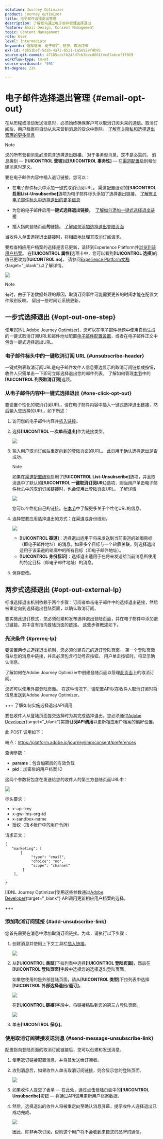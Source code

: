 ```yaml
---
solution: Journey Optimizer
product: journey optimizer
title: 电子邮件选择退出管理
description: 了解如何通过电子邮件管理选择退出
feature: Email Design, Consent Management
topic: Content Management
role: User
level: Intermediate
keywords: 选择退出、电子邮件、链接、取消订阅
exl-id: 4bb51bef-5dab-4a72-8511-1a5e528f4b95
source-git-commit: 47185cdcfb243d7cb3becd861fec87abcef1f929
workflow-type: tm+mt
source-wordcount: '991'
ht-degree: 23%

---
```


# 电子邮件选择退出管理 {#email-opt-out}

在从历程或活动发送消息时，必须始终确保客户可以取消订阅未来的通信。取消订阅后，用户档案将自动从未来营销消息的受众中删除。  [了解有关隐私和选择退出管理的更多信息](../privacy/opt-out.md)

>[!NOTE]
>
>您的所有营销消息必须包含选择退出链接。 对于事务型消息，这不是必需的。 消息类别 — **[!UICONTROL 营销]**&#x200B;或&#x200B;**[!UICONTROL 事务性]** — 在[渠道配置](../configuration/channel-surfaces.md#email-type)级别和创建消息时定义。

要在电子邮件内容中插入退订链接，您可以：

* 在电子邮件标头中添加一键式取消订阅URL。 渠道配置级别的&#x200B;**[!UICONTROL 启用List-Unsubscribe]**&#x200B;选项为电子邮件标头添加了选择退出链接。 [了解有关电子邮件标头中选择退出的更多信息](#unsubscribe-header)

* 为您的电子邮件启用&#x200B;**一键式选择退出链接**。  [了解如何添加一键式选择退出链接](#one-click-opt-out)

* 插入指向登陆页面&#x200B;**的**&#x200B;链接。 [了解如何添加选择退出登陆页面](#opt-out-external-lp)

当收件人单击选择退出链接时，将相应地处理其取消订阅请求。

要检查相应用户档案的选择是否已更新，请转到Experience Platform并[浏览到该用户档案](https://experienceleague.adobe.com/zh-hans/docs/experience-platform/profile/ui/user-guide#attributes-tab)。 在&#x200B;**[!UICONTROL 属性]**&#x200B;选项卡中，您可以看到&#x200B;**[!UICONTROL 选择]**&#x200B;的值已更改为&#x200B;**[!UICONTROL no]**。 请参阅[Experience Platform文档](https://experienceleague.adobe.com/zh-hans/docs/experience-platform/profile/ui/user-guide#browse-identity){target="_blank"}以了解详情。

![](assets/opt-out-profile-choice.png)

>[!NOTE]
>
>有时，由于下游数据处理的原因，取消订阅事件可能需要更长的时间才能在配置文件级别反映。 留出一些时间让系统更新。

## 一步式选择退出 {#opt-out-one-step}

使用[!DNL Adobe Journey Optimizer]，您可以在电子邮件标题中使用自动生成的一键式取消订阅URL和邮件地址配置[电子邮件配置设置](email-settings.md#list-unsubscribe)，或者在电子邮件正文中包含一键式选择退出URL。

### 电子邮件标头中的一键取消订阅 URL {#unsubscribe-header}

一键式列表取消订阅URL是电子邮件发件人信息旁边显示的取消订阅链接或按钮，收件人只需单击一下即可立即选择退出您的邮件列表。 了解如何管理[本节](list-unsubscribe.md)中的&#x200B;**[!UICONTROL 列表取消订阅]**&#x200B;选项。

### 从电子邮件内容中一键式选择退出 {#one-click-opt-out}

要设置个性化的取消订阅URL，请在电子邮件内容中插入一键式选择退出链接，然后输入您选择的URL，如下所述：

1. 访问您的电子邮件内容并[插入链接](../email/message-tracking.md#insert-links)。
1. 选择&#x200B;**[!UICONTROL 一次单击退出]**&#x200B;作为链接类型。

   ![](assets/message-tracking-opt-out.png)

1. 输入用户取消订阅后重定向到的登陆页面的URL。 此页用于确认选择退出是否成功。

   >[!NOTE]
   >
   >如果在[渠道配置级别](email-settings.md#list-unsubscribe)启用了&#x200B;**[!UICONTROL List-Unsubscribe]**&#x200B;选项，并且取消选中了默认的&#x200B;**[!UICONTROL 一键取消订阅URL]**&#x200B;选项，则当用户单击电子邮件标头中的取消订阅链接时，也会使用此登陆页面URL。 [了解详情](list-unsubscribe.md)

   ![](assets/message-tracking-opt-out-confirmation.png)

   您可以个性化自己的链接。在[本节](../personalization/personalization-syntax.md)中了解更多关于个性化URL的信息。

1. 选择您要应用选择退出的方式：在渠道或身份级别。

   ![](assets/message-tracking-opt-out-level.png)

   * **[!UICONTROL 渠道]**：选择退出适用于将来发送到当前渠道的轮廓目标（即电子邮件地址）的消息。如果多个目标与一个轮廓关联，则选择退出适用于该渠道的轮廓中的所有目标（即电子邮件地址）。
   * **[!UICONTROL 身份标识]**：选择退出适用于在将来发送给当前消息所使用的特定目标（即电子邮件地址）的消息。
     <!--* **[!UICONTROL Subscription]**: The opt-out applies to future messages associated with a specific subscription list. This option can only be selected if the current message is associated with a subscription list.-->

1. 保存更改。


## 两步式选择退出 {#opt-out-external-lp}

标准选择退出机制依赖于两个步骤：订阅者单击电子邮件中的选择退出链接，然后被重定向到选择退出登陆页面，以确认取消订阅。

要实施此退订模式，您必须创建和发布选择退出登陆页面，并在电子邮件中添加退订链接，其中含有指向登陆页面的链接。 这些步骤概述如下。


### 先决条件 {#prereq-lp}

要设置两步式选择退出机制，您必须创建自己的退订登陆页面。 第一个登陆页面将从您的消息中链接，并且必须包含行动号召按钮。 用户单击按钮时，将显示确认消息。

了解如何在Adobe Journey Optimizer中创建登陆页面以管理[此页面](../landing-pages/lp-use-cases.md#opt-out)上的取消订阅。

您还可以使用外部登陆页面。 在这种情况下，请配置API以在收件人取消订阅时将信息发送到Adobe Journey Optimizer。

+++ 了解如何实施选择退出API调用

要在收件人从登陆页面提交选择时为其完成选择退出，您必须通过[Adobe Developer](https://developer.adobe.com){target="_blank"}实施&#x200B;**订阅API调用**&#x200B;以更新相应用户档案的偏好设置。

此 POST 调用如下：

端点：https://platform.adobe.io/journey/imp/consent/preferences

查询参数：

* **params**：包含加密后的有效负载
* **pid**：加密后的用户档案 ID

这两个参数将包含在发送给您的收件人的第三方登陆页面URL中：

![](assets/opt-out-parameters.png)

标头要求：

* x-api-key
* x-gw-ims-org-id
* x-sandbox-name
* 授权（技术帐户中的用户令牌）

请求正文：

```
{
   "marketing": [
       {
            "type": "email",           
            "choice": "no",          
            "scope": "channel"       
        }
    ],
 
}
```

[!DNL Journey Optimizer]使用这些参数通过[Adobe Developer](https://developer.adobe.com){target="_blank"} API调用更新相应用户档案的选择。

+++


### 添加取消订阅链接 {#add-unsubscribe-link}

您首先需要在消息中添加取消订阅链接。为此，请执行以下步骤：

1. 创建消息并使用上下文工具栏[插入链接](../email/message-tracking.md#insert-links)。

   ![](assets/opt-out-insert-link.png)

1. 从&#x200B;**[!UICONTROL 类型]**&#x200B;下拉列表中选择&#x200B;**[!UICONTROL 登陆页面]**，然后在&#x200B;**[!UICONTROL 登陆页面]**&#x200B;字段中选择您的选择退出登陆页面。

   如果您使用的是外部登陆页面，请从&#x200B;**[!UICONTROL 类型]**&#x200B;下拉列表中选择&#x200B;**[!UICONTROL 外部选择退出/退订]**。

   ![](assets/opt-out-link-type.png)

   在&#x200B;**[!UICONTROL 链接]**&#x200B;字段中，将链接粘贴到您的第三方登陆页面。

   ![](assets/opt-out-link-url.png)

1. 单击&#x200B;**[!UICONTROL 保存]**。


### 使用取消订阅链接发送消息 {#send-message-unsubscribe-link}

配置指向登陆页面的取消订阅链接后，您可以创建和发送消息。

1. 使用退订链接配置消息，并将其发送给订阅者。

1. 收到消息后，如果收件人单击取消订阅链接，则会显示您的登陆页面。

   ![](assets/opt-out-lp-example.png)

1. 如果收件人提交了表单 — 在此处，通过点击登陆页面中的&#x200B;**[!UICONTROL Unsubscribe]**&#x200B;按钮 — 将通过API调用更新用户档案数据。

1. 然后，选择退出的收件人将被重定向至确认消息屏幕，提示收件人选择退出已成功完成。

   ![](assets/opt-out-confirmation-example.png)

   因此，除非再次订阅，否则这个用户将不会收到来自您的品牌的通信。

